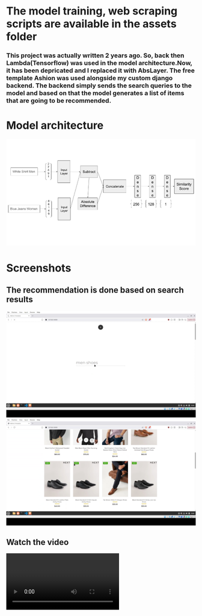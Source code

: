 # The model training, web scraping scripts are available in the assets folder 

### This project was actually written 2 years ago. So, back then Lambda(Tensorflow) was used in the model architecture.Now, it has been depricated and I replaced it with AbsLayer. The free template Ashion was used alongside my custom django backend. The backend simply sends the search queries to the model and based on that the model generates a list of items that are going to be recommended.

# Model architecture
![Model Architecture](assets/model_arch.png)

# Screenshots
## The recommendation is done based on search results
![Shoe Search](assets/shoe_search.png)
![Shoe Recommended](assets/shoe_recom.png)

## Watch the video
![Watch the video](https://raw.githubusercontent.com/rampage445/Fashion-Recommender-System/main/assets/recommend.mkv)
